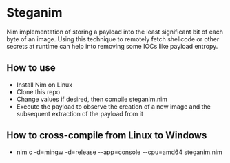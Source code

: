 # Steganim

Nim implementation of storing a payload into the least significant bit of each byte of an image.
Using this technique to remotely fetch shellcode or other secrets at runtime can help into removing some IOCs like payload entropy.

## How to use
- Install Nim on Linux
- Clone this repo
- Change values if desired, then compile steganim.nim
- Execute the payload to observe the creation of a new image and the subsequent extraction of the payload from it

## How to cross-compile from Linux to Windows
- nim c -d=mingw -d=release --app=console --cpu=amd64 steganim.nim
